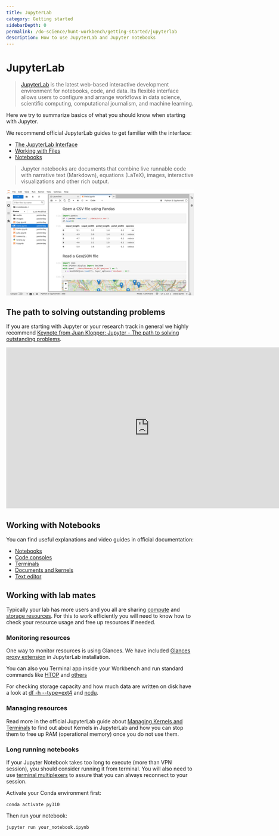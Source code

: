 ```yaml
---
title: JupyterLab
category: Getting started
sidebarDepth: 0
permalink: /do-science/hunt-workbench/getting-started/jupyterlab
description: How to use JupyterLab and Jupyter notebooks
---
```


# JupyterLab

> [JupyterLab](https://jupyter.org/) is the latest web-based interactive development environment for notebooks, code, and data. Its flexible interface allows users to configure and arrange workflows in data science, scientific computing, computational journalism, and machine learning.

Here we try to summarize basics of what you should know when starting with Jupyter.

We recommend official JupyterLab guides to get familiar with the interface:
- [The JupyterLab Interface](https://jupyterlab.readthedocs.io/en/latest/user/interface.html)
- [Working with Files](https://jupyterlab.readthedocs.io/en/latest/user/files.html)
- [Notebooks](https://jupyterlab.readthedocs.io/en/latest/user/notebook.html)

> Jupyter notebooks are documents that combine live runnable code with narrative text (Markdown), equations (LaTeX), images, interactive visualizations and other rich output.

![notebook_ui.png](./images/notebook-ui.png)


## The path to solving outstanding problems

If you are starting with Jupyter or your research track in general we highly recommend [Keynote from Juan Klopper: Jupyter - The path to solving outstanding problems](https://www.youtube.com/watch?v=gmBRzi6hjhI).

<iframe width="768" height="432" src="https://www.youtube-nocookie.com/embed/gmBRzi6hjhI?si=Mm4HbAsFEEfg5x-G" title="YouTube video player" frameborder="0" allow="accelerometer; autoplay; clipboard-write; encrypted-media; gyroscope; picture-in-picture; web-share" allowfullscreen></iframe>


## Working with Notebooks

You can find useful explanations and video guides in official documentation:

- [Notebooks](https://jupyterlab.readthedocs.io/en/latest/user/notebook.html)
- [Code consoles](https://jupyterlab.readthedocs.io/en/latest/user/code_console.html)
- [Terminals](https://jupyterlab.readthedocs.io/en/latest/user/terminal.html)
- [Documents and kernels](https://jupyterlab.readthedocs.io/en/latest/user/documents_kernels.html)
- [Text editor](https://jupyterlab.readthedocs.io/en/latest/user/file_editor.html)

## Working with lab mates

Typically your lab has more users and you all are sharing [compute](https://docs.hdc.ntnu.no/do-science/faq/compute/) and [storage resources](/do-science/faq/storage/).
For this to work efficiently you will need to know how to check your resource usage and free up resources if needed.

### Monitoring resources

One way to monitor resources is using Glances. We have included [Glances proxy extension](https://github.com/huntdatacenter/jupyter-glances-proxy) in JupyterLab installation.

You can also you Terminal app inside your Workbench and run standard commands like [HTOP](https://docs.hdc.ntnu.no/do-science/tools/technical/htop/) and [others](/do-science/faq/compute/#can-i-monitor-my-resource-consumption)

For checking storage capacity and how much data are written on disk have a look at [df -h --type=ext4](/do-science/faq/storage/#resources) and [ncdu](/do-science/tools/technical/ncdu/).

### Managing resources

Read more in the official JupyterLab guide about [Managing Kernels and Terminals](https://jupyterlab.readthedocs.io/en/latest/user/running.html) to find out about Kernels in JupyterLab and how you can stop them to free up RAM (operational memory) once you do not use them.

### Long running notebooks

If your Jupyter Notebook takes too long to execute (more than VPN session), you should consider running it from terminal. You will also need to use [terminal multiplexers](https://docs.hdc.ntnu.no/do-science/tools/technical/terminal-multiplexers/#tmux) to assure that you can always reconnect to your session.

Activate your Conda environment first:

```
conda activate py310
```

Then run your notebook:

```
jupyter run your_notebook.ipynb
```
